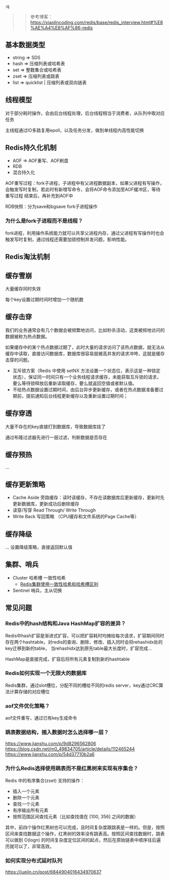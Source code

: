 :q
> > 参考博客：https://xiaolincoding.com/redis/base/redis_interview.html#%E8%AE%A4%E8%AF%86-redis

## 基本数据类型
- string => SDS
- hash => 压缩列表或哈希表
- set => 整数集合或哈希表
- zset => 压缩列表或跳表
- list => quicklist  |  压缩列表或双向链表

## 线程模型
对于部分耗时操作，会由后台线程处理，后台线程相当于消费者，从队列中取对应任务

主线程通过IO多路复用epoll，以及任务分发，做到单线程内高性能切换

## Redis持久化机制
- AOF => AOF重写、AOF刷盘
- RDB
- 混合持久化

AOF重写过程：fork子进程，子进程中有父进程数据副本，如果父进程有写操作，会触发写时复制，若此时有新增写命令，会将AOF命令添加至AOF缓冲区，等待重写过程
结束后，再补充到AOF中

RDB快照：分为save和bgsave  fork子进程操作

### 为什么是fork子进程而不是线程？
fork进程，利用操作系统能力就可以共享父进程内存，通过父进程有写操作时也会触发写时复制，通过线程还需要加锁控制并发问题，影响性能。

## Redis淘汰机制

## 缓存雪崩
大量缓存同时失效

每个key设置过期时间时增加一个随机数

## 缓存击穿
我们的业务通常会有几个数据会被频繁地访问，比如秒杀活动，这类被频地访问的数据被称为热点数据。

如果缓存中的某个热点数据过期了，此时大量的请求访问了该热点数据，就无法从缓存中读取，直接访问数据库，数据库很容易就被高并发的请求冲垮，这就是缓存击穿的问题。

- 互斥锁方案（Redis 中使用 setNX 方法设置一个状态位，表示这是一种锁定状态），保证同一时间只有一个业务线程请求缓存，未能获取互斥锁的请求，要么等待锁释放后重新读取缓存，要么就返回空值或者默认值。
- 不给热点数据设置过期时间，由后台异步更新缓存，或者在热点数据准备要过期前，提前通知后台线程更新缓存以及重新设置过期时间；

## 缓存穿透
大量不存在的key直接打到数据库，导致数据库挂了

通过布隆过滤器先进行一层过滤，判断数据是否存在

## 缓存预热
...

## 缓存更新策略
- Cache Aside 旁路缓存：读时读缓存，不存在读数据库后更新缓存，更新时先更新数据库，更新成功后删除缓存
- 读穿/写穿 Read Through/ Write Through
- Write Back 写回策略 （CPU缓存和文件系统的Page Cache等）

## 缓存降级
... 设置降级策略，直接返回默认值

## 集群、哨兵
- Cluster  哈希槽 一致性哈希
  - [Redis集群使用一致性哈希和哈希槽区别](https://www.jianshu.com/p/3f1c801b22ff)
- Sentinel 哨兵，主从切换

## 常见问题

### Redis中的hash结构和Java HashMap扩容的差异？
Redis中hash扩容是渐进式扩容，可以把扩容耗时均摊给每次请求，扩容期间同时存在两个hashtable，对redis的查询、删除、修改、插入同时会将rehashidx处的key迁移到新的table，
当rehashidx达到原先table最大长度时，扩容完成...

HashMap是直接完成，扩容后将所有元素复制到新的hashtable

### Redis如何实现一个无限大的数据库
Redis集群，通过slot槽位，分配不同的槽给不同的redis server，key通过CRC算法计算存储的对应槽位

### aof文件优化策略？
aof文件重写，通过已有key生成命令

### 跳表数据结构，插入数据时怎么选择哪一层？
https://www.jianshu.com/p/9d8296562806
https://blog.csdn.net/m0_49834705/article/details/112465244
https://www.jianshu.com/p/54d37710b2a6

### 为什么Redis选择使用跳表而不是红黑树来实现有序集合？
Redis 中的有序集合(zset) 支持的操作：
- 插入一个元素
- 删除一个元素
- 查找一个元素
- 有序输出所有元素
- 按照范围区间查找元素（比如查找值在 [100, 356] 之间的数据）

其中，前四个操作红黑树也可以完成，且时间复杂度跟跳表是一样的。但是，按照区间来查找数据这个操作，红黑树的效率没有跳表高。按照区间查找数据时，跳表可以做到 O(logn) 的时间复杂度定位区间的起点，然后在原始链表中顺序往后遍历就可以了，非常高效。

### 如何实现分布式延时队列
https://juejin.cn/post/6844904016434970637
